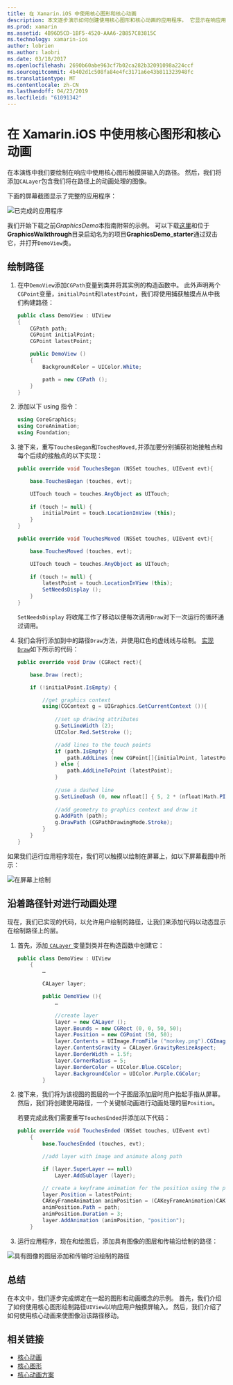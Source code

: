 ```yaml
---
title: 在 Xamarin.iOS 中使用核心图形和核心动画
description: 本文逐步演示如何创建使用核心图形和核心动画的应用程序。 它显示在响应用户触摸屏幕上绘制的方式，以及如何进行动画处理的图像沿路径移动。
ms.prod: xamarin
ms.assetid: 4B96D5CD-1BF5-4520-AAA6-2B857C83815C
ms.technology: xamarin-ios
author: lobrien
ms.author: laobri
ms.date: 03/18/2017
ms.openlocfilehash: 2690b60abe963cf7b02ca282b32091098a224ccf
ms.sourcegitcommit: 4b402d1c508fa84e4fc3171a6e43b811323948fc
ms.translationtype: MT
ms.contentlocale: zh-CN
ms.lasthandoff: 04/23/2019
ms.locfileid: "61091342"
---
```

# <a name="using-core-graphics-and-core-animation-in-xamarinios"></a>在 Xamarin.iOS 中使用核心图形和核心动画

在本演练中我们要绘制在响应中使用核心图形触摸屏输入的路径。 然后，我们将添加`CALayer`包含我们将在路径上的动画处理的图像。

下面的屏幕截图显示了完整的应用程序：

![](graphics-animation-walkthrough-images/00-final-app.png "已完成的应用程序")

我们开始下载之前*GraphicsDemo*本指南附带的示例。 可以下载[这里](https://developer.xamarin.com/samples/monotouch/GraphicsAndAnimation/)和位于**GraphicsWalkthrough**目录启动名为的项目**GraphicsDemo_starter**通过双击它，并打开`DemoView`类。

## <a name="drawing-a-path"></a>绘制路径


1. 在中`DemoView`添加`CGPath`变量到类并将其实例的构造函数中。 此外声明两个`CGPoint`变量，`initialPoint`和`latestPoint`，我们将使用捕获触摸点从中我们构建路径：
    
    ```csharp
    public class DemoView : UIView
    {
        CGPath path;
        CGPoint initialPoint;
        CGPoint latestPoint;
    
        public DemoView ()
        {
            BackgroundColor = UIColor.White;
    
            path = new CGPath ();
        }
    }
    ```

2. 添加以下 using 指令：

    ```csharp
    using CoreGraphics;
    using CoreAnimation;
    using Foundation;
    ```

3. 接下来，重写`TouchesBegan`和`TouchesMoved,`并添加要分别捕获初始接触点和每个后续的接触点的以下实现：

    ```csharp
    public override void TouchesBegan (NSSet touches, UIEvent evt){
    
        base.TouchesBegan (touches, evt);
    
        UITouch touch = touches.AnyObject as UITouch;
        
        if (touch != null) {
            initialPoint = touch.LocationInView (this);
        }
    }
    
    public override void TouchesMoved (NSSet touches, UIEvent evt){
    
        base.TouchesMoved (touches, evt);
    
        UITouch touch = touches.AnyObject as UITouch;
        
        if (touch != null) {
            latestPoint = touch.LocationInView (this);
            SetNeedsDisplay ();
        }
    }
    ```

    `SetNeedsDisplay` 将收尾工作了移动以便每次调用`Draw`对下一次运行的循环通过调用。

4. 我们会将行添加到中的路径`Draw`方法，并使用红色的虚线线与绘制。 [实现`Draw`](~/ios/platform/graphics-animation-ios/core-graphics.md)如下所示的代码：

    ```csharp
    public override void Draw (CGRect rect){
    
        base.Draw (rect);
    
        if (!initialPoint.IsEmpty) {
    
            //get graphics context
            using(CGContext g = UIGraphics.GetCurrentContext ()){
                    
                //set up drawing attributes
                g.SetLineWidth (2);
                UIColor.Red.SetStroke ();
    
                //add lines to the touch points
                if (path.IsEmpty) {
                    path.AddLines (new CGPoint[]{initialPoint, latestPoint});
                } else {
                    path.AddLineToPoint (latestPoint);
                }
            
                //use a dashed line
                g.SetLineDash (0, new nfloat[] { 5, 2 * (nfloat)Math.PI });
                                
                //add geometry to graphics context and draw it
                g.AddPath (path);       
                g.DrawPath (CGPathDrawingMode.Stroke);
            }
        }
    }
    ```

如果我们运行应用程序现在，我们可以触摸以绘制在屏幕上，如以下屏幕截图中所示：

![](graphics-animation-walkthrough-images/01-path.png "在屏幕上绘制")

## <a name="animating-along-a-path"></a>沿着路径针对进行动画处理

现在，我们已实现的代码，以允许用户绘制的路径，让我们来添加代码以动态显示在绘制路径上的层。

1. 首先，添加[ `CALayer` ](~/ios/platform/graphics-animation-ios/core-animation.md)变量到类并在构造函数中创建它：

    ```csharp
    public class DemoView : UIView
        {
            …
    
            CALayer layer;
    
            public DemoView (){
                …
    
                //create layer
                layer = new CALayer ();
                layer.Bounds = new CGRect (0, 0, 50, 50);
                layer.Position = new CGPoint (50, 50);
                layer.Contents = UIImage.FromFile ("monkey.png").CGImage;
                layer.ContentsGravity = CALayer.GravityResizeAspect;
                layer.BorderWidth = 1.5f;
                layer.CornerRadius = 5;
                layer.BorderColor = UIColor.Blue.CGColor;
                layer.BackgroundColor = UIColor.Purple.CGColor;
            }
    ```

2. 接下来，我们将为该视图的图层的一个子图层添加层时用户抬起手指从屏幕。 然后，我们将创建使用路径，一个关键帧动画进行动画处理的层`Position`。

    若要完成此我们需要重写`TouchesEnded`并添加以下代码：

    ```csharp
    public override void TouchesEnded (NSSet touches, UIEvent evt)
        {
            base.TouchesEnded (touches, evt);

            //add layer with image and animate along path

            if (layer.SuperLayer == null)
                Layer.AddSublayer (layer);

            // create a keyframe animation for the position using the path
            layer.Position = latestPoint;
            CAKeyFrameAnimation animPosition = (CAKeyFrameAnimation)CAKeyFrameAnimation.FromKeyPath ("position");
            animPosition.Path = path;
            animPosition.Duration = 3;
            layer.AddAnimation (animPosition, "position");
        }
    ```

3. 运行应用程序，现在和绘图后，添加具有图像的图层和传输沿绘制的路径：

![](graphics-animation-walkthrough-images/00-final-app.png "具有图像的图层添加和传输时沿绘制的路径")

## <a name="summary"></a>总结

在本文中，我们逐步完成绑定在一起的图形和动画概念的示例。 首先，我们介绍了如何使用核心图形绘制路径`UIView`以响应用户触摸屏输入。 然后，我们介绍了如何使用核心动画来使图像沿该路径移动。


## <a name="related-links"></a>相关链接

- [核心动画](~/ios/platform/graphics-animation-ios/core-animation.md)
- [核心图形](~/ios/platform/graphics-animation-ios/core-graphics.md)
- [核心动画方案](https://github.com/xamarin/recipes/tree/master/Recipes/ios/animation/coreanimation)
